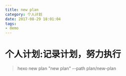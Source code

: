 ```yaml
---
title: new plan
category: 个人计划
date: 2017-08-29 18:01:04
tags:
- demo
---
```


# 个人计划:记录计划，努力执行
> hexo new plan "new plan" --path plan/new-plan